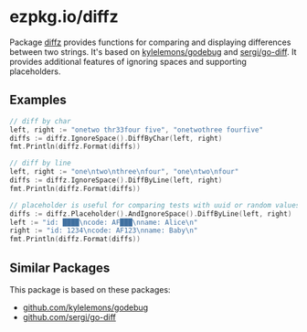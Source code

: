 # ezpkg.io/diffz

Package [diffz](https://pkg.go.dev/ezpkg.io/diffz) provides functions for comparing and displaying differences between two strings. It's based on [kylelemons/godebug](https://github.com/kylelemons/godebug) and [sergi/go-diff](https://github.com/sergi/go-diff). It provides additional features of ignoring spaces and supporting placeholders.

## Examples

```go
// diff by char
left, right := "onetwo thr33four five", "onetwothree fourfive"
diffs := diffz.IgnoreSpace().DiffByChar(left, right)
fmt.Println(diffz.Format(diffs))

// diff by line
left, right := "one\ntwo\nthree\nfour", "one\ntwo\nfour"
diffs := diffz.IgnoreSpace().DiffByLine(left, right)
fmt.Println(diffz.Format(diffs))

// placeholder is useful for comparing tests with uuid or random values
diffs := diffz.Placeholder().AndIgnoreSpace().DiffByLine(left, right)
left := "id: ████\ncode: AF███\nname: Alice\n"
right := "id: 1234\ncode: AF123\nname: Baby\n"
fmt.Println(diffz.Format(diffs))
```

## Similar Packages

This package is based on these packages:

- [github.com/kylelemons/godebug](https://github.com/kylelemons/godebug)
- [github.com/sergi/go-diff](https://github.com/sergi/go-diff)
